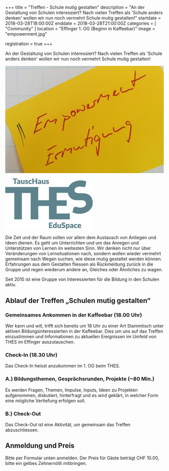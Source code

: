 +++
title = "Treffen - Schule mutig gestalten"
description = "An der Gestaltung von Schulen interessiert? Nach vielen Treffen als 'Schule anders denken' wollen wir nun noch vermehrt Schule mutig gestalten!"
startdate = 2018-03-28T18:00:00Z
enddate = 2018-03-28T21:00:00Z
categories = [ "Community" ]
location = "Effinger 1. OG (Beginn in Kaffeebar)"
image = "empowerment.jpg"

registration = true
+++

<div class="lead">
An der Gestaltung von Schulen interessiert? Nach vielen Treffen als 'Schule anders denken' wollen wir nun noch vermehrt Schule mutig gestalten! 
</div>

![Schule mutig gestalten](empowerment.jpg)

![THES Logo](thes-logo.png)


Die Zeit und der Raum sollen vor allem dem Austausch von Anliegen und Ideen dienen. Es geht um Unterrichten und um das Anregen und Unterstützen von Lernen im weitesten Sinn. Wir denken nicht nur über Veränderungen von Lernsituationen nach, sondern wollen wieder vermehrt gemeinsam nach Wegen suchen, wie diese mutig gestaltet werden können. Erfahrungen aus dem Gestalten fliessen als Rückmeldung zurück in die Gruppe und regen wiederum andere an, Gleiches oder Ähnliches zu wagen. 

Seit 2015 ist eine Gruppe von Interessierten für die Bildung in den Schulen aktiv.



## Ablauf  der Treffen „Schulen mutig gestalten“

### Gemeinsames Ankommen in der Kaffeebar (18.00 Uhr)

Wer kann und will, trifft sich bereits um 18 Uhr zu einer Art Stammtisch unter aktiven Bildungsinteressierten in der Kaffeebar. Dies um uns auf das Treffen einzustimmen und Informationen zu aktuellen Ereignissen im Umfeld von THES im Effinger auszutauschen.


### Check-In (18.30 Uhr)

Das Check-In heisst anzukommen im 1. OG beim THES.


### A.) Bildungsthemen, Gesprächsrunden, Projekte (~80 Min.)

Es werden Fragen, Themen, Impulse, Inputs, Ideen zu Projekten aufgenommen, diskutiert, hinterfragt und es wird geklärt, in welcher Form eine mögliche Vertiefung erfolgen soll. 


### B.) Check-Out

Das Check-Out ist eine Aktivität, um gemeinsam das Treffen abzuschliessen.


## Anmeldung und Preis

Bitte per Formular unten anmelden. Der Preis für Gäste beträgt CHF 10.00, bitte ein gelbes Zehnernötli mitbringen.